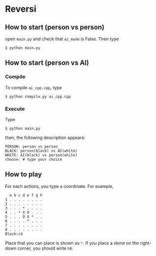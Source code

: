# Reversi

## How to start (person vs person)
open ```main.py``` and check that ```ai_mode``` is False.
Then type
```
$ python main.py
```

## How to start (person vs AI)

### Compile

To compile `ai_cpp.cpp`, type

```
$ python compile.py ai_cpp.cpp
```

### Execute

Type

```
$ python main.py
```
then, the following description appears:
```
PERSON: person vs person
BLACK: person(black) vs AI(white)
WHITE: AI(black) vs person(white)
choose: # type your choice
```

## How to play
For each actions, you type a coordinate. For example,
```
  a b c d e f g h 
1 . . . . . . . . 
2 . . . . . . . .
3 . . . * . . . .
4 . . * X O . . .
5 . . . O X * . .
6 . . . . * . . .
7 . . . . . . . .
8 . . . . . . . .
Black:c4
```
Place that you can place is shown as ```*```.
If you place a stone on the right-down corner, you should write ```h8```.

